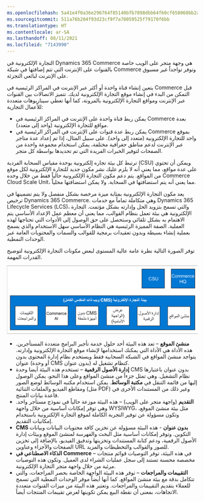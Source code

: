 ```yaml
---
ms.openlocfilehash: 5a41e4f0a36e296764f85140bfb7898dbb64f60cf658060bb2a370ee07ac0872
ms.sourcegitcommit: 511a76b204f93d23cf9f7a70059525f79170f6bb
ms.translationtype: HT
ms.contentlocale: ar-SA
ms.lasthandoff: 08/11/2021
ms.locfileid: "7143990"
---
```

التجارة الإلكترونية في Dynamics 365 Commerce هي وجهة متجر على الويب خاصة بالقنوات على الإنترنت التي تتم إضافتها في شبكة Commerce وتوفر تواجداً غير مسبوق على الإنترنت لبائعي التجزئة.
 
يتعين إنشاء قناة واحدة أو أكثر عبر الإنترنت في المراكز الرئيسية في Commerce قبل التمكن من البدء في إنشاء موقع التجارة الإلكترونية لديك. تتميز الاتصالات بين القنوات عبر الإنترنت ومواقع التجارة الإلكترونية بالمرونة، كما أنها تغطي سيناريوهات متعددة للأعمال التجارية:

-   يمكن ربط قناة واحدة على الإنترنت في المراكز الرئيسية في Commerce بعدة مواقع للتجارة الإلكترونية (واحد إلى متعدد).
-   يمكن ربط عدة قنوات على الإنترنت في المراكز الرئيسية في Commerce بموقع واحد للتجارة الإلكترونية (متعدد إلى واحد). على سبيل المثال، إذا تم إعداد عدة متاجر عبر الإنترنت لدعم مناطق جغرافية مختلفة، يمكن استخدام مجموعة واحدة من الصفحات لتوفير الخبرات الفريدة التي تم تحديدها بواسطة كل متجر.

ترتبط كل بيئة تجاره إلكترونية بوحدة مقياس السحابة الفردية (CSU) ويمكن أن تحتوي على عدة مواقع، مما يعني أنه لا يلزم عليك نشر مكون جديد للتجارة الإلكترونية لكل موقع من المواقع. يتم دعم مكون التجارة الإلكترونية حالياً فقط من خلال وحده Commerce Cloud Scale Unit، مما يعني أنه يتم استضافتها في السحابة. ولا يمكن استضافتها محلياً. 

يعد مكون التجارة الإلكترونية بمثابة ميزة مرخصة بشكل منفصل ولا يتم تضمينها في ترخيص Dynamics 365 Commerce. وهي متكاملة تماماً مع خدمات Dynamics 365 Lifecycle Services (‏LCS)، والتي تسمح بتزويد الحل وإدارته بشكل مؤتمت. التجارة الإلكترونية هي بيئة تعمل بنظام القوالب، مما يعني أن معظم عمل الإعداد الأساسي يتم الاهتمام به بشكل تلقائي وستحصل على حق الوصول إلى الأدوات التي تحتاجها لهذه العملية. الصفة المميزة الرئيسية هي النظام الأساسي سهل الاستخدام والذي يسمح بعملية إنشاء بسيطة وبدون تعقيدات برمجية للقوالب والسمات والمحتويات العامة عبر الوحدات النمطية.

توفر الصورة التالية نظرة عامة عالية المستوى لبعض مكونات التجارة الإلكترونية لتوضيح القدرات المهمة.

![الرسم التخطيطي لمكونات التجارة الإلكترونية في Dynamics 365 Commerce.](../media/e-commerce-components.png)
 

- **منشئ الموقع** – تعد هذه البيئة أحد حلول خدمة تأجير البرامج متعددة المستأجرين. هذه الأداة هي الأداة التي يمكنك استخدامها لإنشاء موقع التجارة الإلكترونية وإدارته. يتواجد منشئ المواقع في الشبكة السحابية فقط ويستخدم نظام إدارة المحتوى بدون عنوان (أو وحدة CMS بدون عنوان) كنظام تشغيل له. 
- **إدارة الأصول الرقمية** – تستخدم هذه البيئة أيضا وحدة CMS بدون عنوان باعتبارها نظام التشغيل. وهي تمثل جزءاً من منشئ المواقع وعلى هذا النحو، يمكن الوصول إليها من قائمة التنقل في **مكتبة الوسائط**. يمكن استخدام مكتبه الوسائط لوضع الصور ومقاطع الفيديو والملفات الثنائية (مثل PDF) وغير ذلك من المستندات الأخرى في قاعدة بيانات المنتج.
- **التقديم** (واجهة متجر على الويب) – هذه البيئة موزعة حالياً في نموذج مستأجر واحد. وهي توفر إمكانات أساسية من خلال واجهة WYSIWYG، مثل بيئة منشئ الموقع، وتكون مسؤولة عن توفير التجربة الكاملة لموقع التجارة الإلكترونية باستخدام إمكانيات التقديم.
- **CMS بدون عنوان** - هذه البيئة مسؤولة عن تخزين كافة محتويات البيانات وبيانات التكوين. وتوفر إمكانات أساسية مثل البحث والفهرسة لمنشئ الموقع وبيئات إدارة الأصول الرقمية، ودعم كتابة المستندات وتخزينها وتدفيق الفيديو، بالإضافة إلى تخزين الصفحات والأجزاء وعناوين URL للصور والقوالب والتخطيطات والمزيد. 
- **الذكاء الاصطناعي في Commerce** – في هذه البيئة، توفر التوصيات قوائم منتجات مخصصة محسنة تستند إلى سجل عمليات الشراء لدى العميل. وتكون هذه التوصيات مرئية من خلال واجهة متجر التجارة الإلكترونية. 
- **التقييمات والمراجعات** – توفر هذه البيئة الواجهة الخاصة بحصر المراجعات، والتي تتكامل بدقة مع بيئة منشئ المواقع. كما أنها أيضاً موفر الوحدات النمطية التي تسمح للعملاء بتقديم التقييمات والمراجعات. وتعتبر هذه البيئة من ميزات القنوات متعددة الاتجاهات، بمعنى أن نقطة البيع يمكن تكوينها لعرض تقييمات المنتجات أيضاً.

